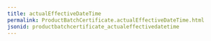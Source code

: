 ```yaml
---
title: actualEffectiveDateTime
permalink: ProductBatchCertificate.actualEffectiveDateTime.html
jsonid: productbatchcertificate_actualeffectivedatetime
---
```

